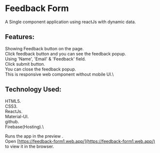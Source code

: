 # Feedback Form

A Single component application using reactJs with dynamic data.

## Features:
Showing Feedback button on the page.\
Click feedback button and you can see the feedback popup.\
Using 'Name', 'Email' & 'Feedback' field.\
Click submit button.\
You can close the feedback popup.\
This is responsive web component without mobile UI.\

## Technology Used:
HTML5.\
CSS3.\
ReactJs.\
Material-UI.\
github.\
Firebase(Hosting).\

Runs the app in the preview .\
Open [https://feedback-form1.web.app/](https://feedback-form1.web.app/) to view it in the browser.

